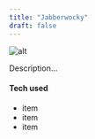 ```yaml
---
title: "Jabberwocky"
draft: false
---
```


![alt](//via.placeholder.com/640x150)

Description...

#### Tech used

* item
* item
* item